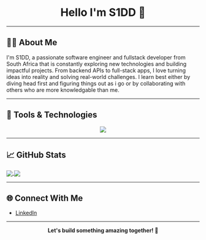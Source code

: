 <h1 align="center">Hello I'm S1DD 👋</h1>

---

## 🧑‍💻 About Me

<p>I'm S1DD, a passionate software engineer and fullstack developer from South Africa that is constantly exploring new technologies and building impactful projects.  
From backend APIs to full-stack apps, I love turning ideas into reality and solving real-world challenges.
I learn best either by diving head first and figuring things out as i go or by collaborating with others who are more knowledgable than me.</p>


---

## 🚀 Tools & Technologies

<div align="center">
  <img src="https://skillicons.dev/icons?i=c,java,py,flask,babel,js,html,css,bootstrap,git,postman,sqlite,redis,express,nextjs,nginx,mongodb,linux,nodejs,mysql,nextjs,vscode,pycharm,webstorm,xd&perline=8" />
</div>

---
## 📈 GitHub Stats

<!-- GitHub Stats -->
<a href="https://github.com/S1DD">
  <img align="center" src="https://github-readme-stats.vercel.app/api?username=S1DD&show_icons=true&theme=tokyonight" />
</a>

<!-- Top Languages -->
<a href="https://github.com/S1DD">
  <img align="center" src="https://github-readme-stats.vercel.app/api/top-langs/?username=S1DD&layout=compact&theme=tokyonight" />
</a>


---

## 🌐 Connect With Me

- [LinkedIn](www.linkedin.com/in/thabiso-molefe-014aaa10b)


---

<p align="center">
  <b>Let's build something amazing together! 🚀</b>
</p>
